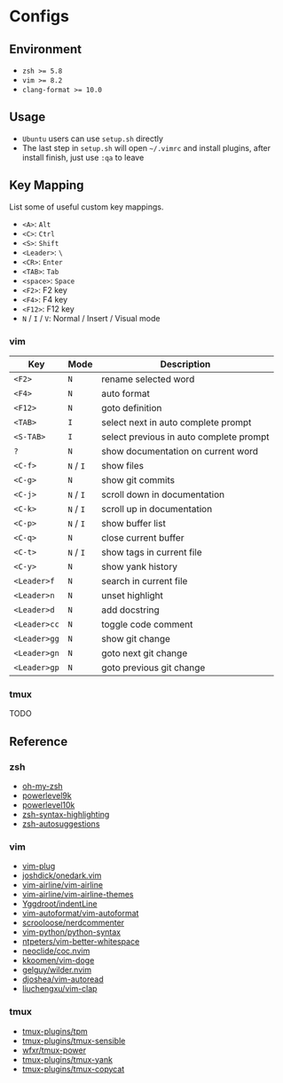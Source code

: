# Configs

## Environment

- `zsh >= 5.8`
- `vim >= 8.2`
- `clang-format >= 10.0`

## Usage

- `Ubuntu` users can use `setup.sh` directly
- The last step in `setup.sh` will open `~/.vimrc` and install plugins, after install finish, just use `:qa` to leave

## Key Mapping

List some of useful custom key mappings.

- `<A>`: `Alt`
- `<C>`: `Ctrl`
- `<S>`: `Shift`
- `<Leader>`: `\`
- `<CR>`: `Enter`
- `<TAB>`: `Tab`
- `<space>`: `Space`
- `<F2>`: F2 key
- `<F4>`: F4 key
- `<F12>`: F12 key
- `N` / `I` / `V`: Normal / Insert / Visual mode

### vim

|       Key       |    Mode    |               Description               |
| --------------- | ---------- | --------------------------------------- |
| `<F2>`          | `N`        | rename selected word                    |
| `<F4>`          | `N`        | auto format                             |
| `<F12>`         | `N`        | goto definition                         |
| `<TAB>`         | `I`        | select next in auto complete prompt     |
| `<S-TAB>`       | `I`        | select previous in auto complete prompt |
| `?`             | `N`        | show documentation on current word      |
| `<C-f>`         | `N` / `I`  | show files                              |
| `<C-g>`         | `N`        | show git commits                        |
| `<C-j>`         | `N` / `I`  | scroll down in documentation            |
| `<C-k>`         | `N` / `I`  | scroll up in documentation              |
| `<C-p>`         | `N` / `I`  | show buffer list                        |
| `<C-q>`         | `N`        | close current buffer                    |
| `<C-t>`         | `N` / `I`  | show tags in current file               |
| `<C-y>`         | `N`        | show yank history                       |
| `<Leader>f`     | `N`        | search in current file                  |
| `<Leader>n`     | `N`        | unset highlight                         |
| `<Leader>d`     | `N`        | add docstring                           |
| `<Leader>cc`    | `N`        | toggle code comment                     |
| `<Leader>gg`    | `N`        | show git change                         |
| `<Leader>gn`    | `N`        | goto next git change                    |
| `<Leader>gp`    | `N`        | goto previous git change                |

### tmux

TODO

## Reference

### zsh

- [oh-my-zsh](https://github.com/ohmyzsh/ohmyzsh)
- [powerlevel9k](https://github.com/Powerlevel9k/powerlevel9k)
- [powerlevel10k](https://github.com/romkatv/powerlevel10k)
- [zsh-syntax-highlighting](https://github.com/zsh-users/zsh-syntax-highlighting)
- [zsh-autosuggestions](https://github.com/zsh-users/zsh-autosuggestions)

### vim

- [vim-plug](https://github.com/junegunn/vim-plug)
- [joshdick/onedark.vim](https://github.com/joshdick/onedark.vim)
- [vim-airline/vim-airline](https://github.com/vim-airline/vim-airline)
- [vim-airline/vim-airline-themes](https://github.com/vim-airline/vim-airline-themes)
- [Yggdroot/indentLine](https://github.com/Yggdroot/indentLine)
- [vim-autoformat/vim-autoformat](https://github.com/vim-autoformat/vim-autoformat)
- [scrooloose/nerdcommenter](https://github.com/scrooloose/nerdcommenter)
- [vim-python/python-syntax](https://github.com/vim-python/python-syntax)
- [ntpeters/vim-better-whitespace](https://github.com/ntpeters/vim-better-whitespace)
- [neoclide/coc.nvim](https://github.com/neoclide/coc.nvim)
- [kkoomen/vim-doge](https://github.com/kkoomen/vim-doge)
- [gelguy/wilder.nvim](https://github.com/gelguy/wilder.nvim)
- [djoshea/vim-autoread](https://github.com/djoshea/vim-autoread)
- [liuchengxu/vim-clap](https://github.com/liuchengxu/vim-clap)

### tmux

- [tmux-plugins/tpm](https://github.com/tmux-plugins/tpm)
- [tmux-plugins/tmux-sensible](https://github.com/tmux-plugins/tumx-sensible)
- [wfxr/tmux-power](https://github.com/wfxr/tmux-power)
- [tmux-plugins/tmux-yank](https://github.com/tmux-plugins/tmux-yank)
- [tmux-plugins/tmux-copycat](https://github.com/tmux-plugins/tmux-copycat)

